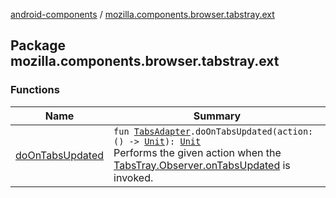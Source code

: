 [android-components](../index.md) / [mozilla.components.browser.tabstray.ext](./index.md)

## Package mozilla.components.browser.tabstray.ext

### Functions

| Name | Summary |
|---|---|
| [doOnTabsUpdated](do-on-tabs-updated.md) | `fun `[`TabsAdapter`](../mozilla.components.browser.tabstray/-tabs-adapter/index.md)`.doOnTabsUpdated(action: () -> `[`Unit`](https://kotlinlang.org/api/latest/jvm/stdlib/kotlin/-unit/index.html)`): `[`Unit`](https://kotlinlang.org/api/latest/jvm/stdlib/kotlin/-unit/index.html)<br>Performs the given action when the [TabsTray.Observer.onTabsUpdated](../mozilla.components.concept.tabstray/-tabs-tray/-observer/on-tabs-updated.md) is invoked. |
